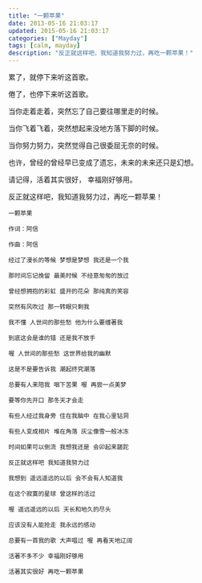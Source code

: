 ```yaml
---
title: "一颗苹果"
date: 2013-05-16 21:03:17
updated: 2015-05-16 21:03:17
categories: ["Mayday"]
tags: [calm, mayday]
description: "反正就这样吧，我知道我努力过，再吃一颗苹果！"
---
```


累了，就停下来听这首歌。

倦了，也停下来听这首歌。

当你走着走着，突然忘了自己要往哪里走的时候。

当你飞着飞着，突然想起来没地方落下脚的时候。

当你努力努力，突然觉得自己很委屈无奈的时候。

也许，曾经的曾经早已变成了遗忘，未来的未来还只是幻想。

请记得，活着其实很好， 幸福刚好够用。

反正就这样吧，我知道我努力过，再吃一颗苹果！

```
一颗苹果

作词：阿信

作曲：阿信

经过了漫长的等候 梦想是梦想 我还是一个我

那时间忘记挽留 最美时候 不经意匆匆的放过

曾经想拥抱的彩虹 盛开的花朵 那纯真的笑容

突然有风吹过 那一转眼只剩我

我不懂 人世间的那些愁 他为什么要缠著我

到底这会是谁的错 还是我不放手

喔 人世间的那些愁 这世界给我的幽默

这是不是要告诉我 潮起终究潮落

总要有人来陪我 咽下苦果 喔 再尝一点美梦

要等你先开口 那冬天才会走

有些人经过我身旁 住在我脑中 在我心里钻洞

有些人变成相片 堆在角落 灰尘像雪一般冰冻

时间如果可以倒流 我想我还是 会卯起来蹉跎

反正就这样吧 我知道我努力过

我想到 遥远遥远的以后 会不会有人知道我

在这个寂寞的星球 曾这样的活过

喔 遥远遥远的以后 天长和地久的尽头

应该没有人能抢走 我永远的感动

总要有一首我的歌 大声唱过 喔 再看天地辽阔

活著不多不少 幸福刚好够用

活著其实很好 再吃一颗苹果
```
